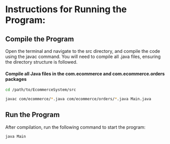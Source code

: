 # Instructions for Running the Program:

## Compile the Program
Open the terminal and navigate to the src directory, and compile the code using the javac command. 
You will need to compile all .java files, ensuring the directory structure is followed.

#### Compile all Java files in the com.ecommerce and com.ecommerce.orders packages

```bash
cd /path/to/EcommerceSystem/src

javac com/ecommerce/*.java com/ecommerce/orders/*.java Main.java
```

## Run the Program
After compilation, run the following command to start the program:

```bash
java Main
```
